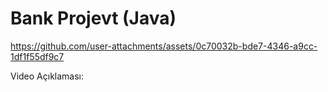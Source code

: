 # Bank Projevt (Java)
 




https://github.com/user-attachments/assets/0c70032b-bde7-4346-a9cc-1df1f55df9c7


Video Açıklaması:
